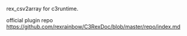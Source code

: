 rex_csv2array for c3runtime.

official plugin repo
https://github.com/rexrainbow/C3RexDoc/blob/master/repo/index.md

